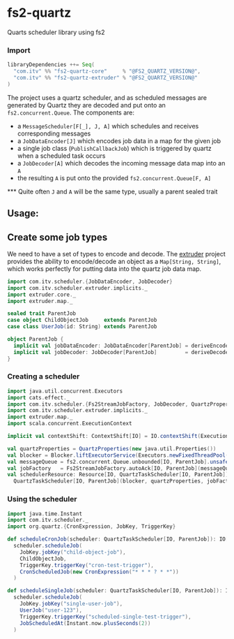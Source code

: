 # fs2-quartz
Quarts scheduler library using fs2

### Import
```scala
libraryDependencies ++= Seq(
  "com.itv" %% "fs2-quartz-core"     % "@FS2_QUARTZ_VERSION@",
  "com.itv" %% "fs2-quartz-extruder" % "@FS2_QUARTZ_VERSION@"
)
```

The project uses a quartz scheduler, and as scheduled messages are generated by Quartz they are
decoded and put onto an `fs2.concurrent.Queue`. The components are:
* a `MessageScheduler[F[_], J, A]` which schedules and receives corresponding messages
* a `JobDataEncoder[J]` which encodes job data in a map for the given job
* a single job class (`PublishCallbackJob`) which is triggered by quartz when a scheduled task occurs
* a `JobDecoder[A]` which decodes the incoming message data map into an `A`
* the resulting `A` is put onto the provided `fs2.concurrent.Queue[F, A]`

*** Quite often `J` and `A` will be the same type, usually a parent sealed trait

## Usage:

## Create some job types
We need to have a set of types to encode and decode.
The [extruder](https://janstenpickle.github.io/extruder/) project provides the ability to
encode/decode an object as a `Map[String, String]`, which works perfectly for 
putting data into the quartz job data map.
```scala mdoc
import com.itv.scheduler.{JobDataEncoder, JobDecoder}
import com.itv.scheduler.extruder.implicits._
import extruder.core._
import extruder.map._

sealed trait ParentJob
case object ChildObjectJob     extends ParentJob
case class UserJob(id: String) extends ParentJob

object ParentJob {
  implicit val jobDataEncoder: JobDataEncoder[ParentJob] = deriveEncoder[ParentJob]
  implicit val jobDecoder: JobDecoder[ParentJob]         = deriveDecoder[ParentJob]
}
```

### Creating a scheduler
```scala mdoc
import java.util.concurrent.Executors
import cats.effect._
import com.itv.scheduler.{Fs2StreamJobFactory, JobDecoder, QuartzProperties, QuartzTaskScheduler}
import com.itv.scheduler.extruder.implicits._
import extruder.map._
import scala.concurrent.ExecutionContext

implicit val contextShift: ContextShift[IO] = IO.contextShift(ExecutionContext.global)

val quartzProperties = QuartzProperties(new java.util.Properties())
val blocker = Blocker.liftExecutorService(Executors.newFixedThreadPool(8))
val messageQueue = fs2.concurrent.Queue.unbounded[IO, ParentJob].unsafeRunSync()
val jobFactory   = Fs2StreamJobFactory.autoAck[IO, ParentJob](messageQueue)
val schedulerResource: Resource[IO, QuartzTaskScheduler[IO, ParentJob]] =
  QuartzTaskScheduler[IO, ParentJob](blocker, quartzProperties, jobFactory)
```

### Using the scheduler
```scala mdoc
import java.time.Instant
import com.itv.scheduler._
import org.quartz.{CronExpression, JobKey, TriggerKey}

def scheduleCronJob(scheduler: QuartzTaskScheduler[IO, ParentJob]): IO[Option[Instant]] =
  scheduler.scheduleJob(
    JobKey.jobKey("child-object-job"),
    ChildObjectJob,
    TriggerKey.triggerKey("cron-test-trigger"),
    CronScheduledJob(new CronExpression("* * * ? * *"))
  )

def scheduleSingleJob(scheduler: QuartzTaskScheduler[IO, ParentJob]): IO[Option[Instant]] =
  scheduler.scheduleJob(
    JobKey.jobKey("single-user-job"),
    UserJob("user-123"),
    TriggerKey.triggerKey("scheduled-single-test-trigger"),
    JobScheduledAt(Instant.now.plusSeconds(2))
  )
```
